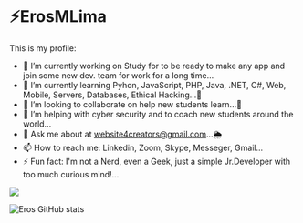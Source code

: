 <h1>⚡️ErosMLima</h1> 
  
  This is my profile:

- 🔭 I’m currently working on Study for to be ready to make any app and join some new dev. team for work for a long time...
- 🎯 I’m currently learning Pyhon, JavaScript, PHP, Java, .NET, C#, Web, Mobile, Servers, Databases, Ethical Hacking...🌱
- 🔰 I’m looking to collaborate on help new students learn...👯
- 🤔 I’m helping with cyber security and to coach new students around the world...
- 💬 Ask me about at website4creators@gmail.com...🌦
- 📫 How to reach me: Linkedin, Zoom, Skype, Messeger, Gmail...
- ⚡ Fun fact: I'm not a Nerd, even a Geek, just a simple Jr.Developer with too much curious mind!...

<img src="https://github-readme-stats.vercel.app/api/top-langs/?username=ErosMLima&layout=compact&theme=jolly"
style="max-width:100%;" align="middle">



![Eros GitHub stats](https://github-readme-stats.vercel.app/api?username=ErosMLima&show_icons=true&theme=radical)
